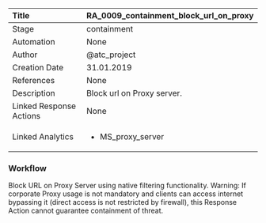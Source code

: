 | Title          | RA_0009_containment_block_url_on_proxy                                                                                                      |
|:---------------|:-----------------------------------------------------------------------------------------------------------------|
| Stage    | containment                                                            |
| Automation | None |
| Author    | @atc_project                                                          |
| Creation Date    | 31.01.2019                                            |
| References     | None                                  |
| Description    | Block url on Proxy server.                                                               |
| Linked Response Actions | None |
| Linked Analytics |<ul><li>MS_proxy_server</li></ul> |


### Workflow

Block URL on Proxy Server using native filtering functionality. 
Warning: If corporate Proxy usage is not mandatory and clients can access internet bypassing it (direct access is not restricted by firewall), this Response Action cannot guarantee containment of threat.